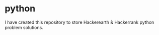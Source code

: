 # python
I have created this repository to store Hackerearth &amp; Hackerrank python problem solutions.
